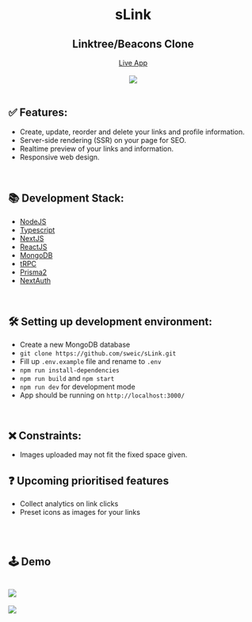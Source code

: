 <div align="center"><h1>sLink</h1></div>
<div align="center"><h2>Linktree/Beacons Clone</h2></div>
<div align="center"><a href="https://s-link.vercel.app/" target="_blank">Live App</a></div>
</br>
<div align="center"><img src="https://user-images.githubusercontent.com/101677551/178092879-8393a266-078c-4e47-944d-3abf18af927a.png"/></div>
</br>
<h2>✅ Features:</h2>
<ul>
<li>Create, update, reorder and delete your links and profile information.</li>
<li>Server-side rendering (SSR) on your page for SEO.</li>
<li>Realtime preview of your links and information.</li>
<li>Responsive web design.</li>
</ul>
</br>
<h2>📚 Development Stack:</h2>
<ul>
<li><a href="https://nodejs.org/en/">NodeJS</a></li>
<li><a href="https://www.typescriptlang.org/">Typescript</a></li>
<li><a href="https://nextjs.org/">NextJS</a></li>
<li><a href="https://reactjs.org/">ReactJS</a></li>
<li><a href="https://www.mongodb.com/">MongoDB</a></li>
<li><a href="https://trpc.io/">tRPC</a></li>
<li><a href="https://www.prisma.io/">Prisma2</a></li>
<li><a href="https://next-auth.js.org/">NextAuth</a></li>
</ul>
</br>
<h2>🛠 Setting up development environment:</h2>
<ul>
<li>Create a new MongoDB database</li>
<li><code>git clone https://github.com/sweic/sLink.git</code></li>
<li>Fill up <code>.env.example</code> file and rename to <code>.env</code></li>
<li><code>npm run install-dependencies</code></li>
<li><code>npm run build</code> and <code>npm start</code>
<li><code>npm run dev</code> for development mode</code>
<li>App should be running on <code>http://localhost:3000/</code></li>
</ul>
</br>

<h2>❌ Constraints:</h2>
<ul>
<li>Images uploaded may not fit the fixed space given.</li>
</ul>

<h2>❓ Upcoming prioritised features</h2>
<ul>
<li>Collect analytics on link clicks</li>
<li>Preset icons as images for your links</li>
</ul>
</br>
</br>
<h2>🕹️ Demo</h2>
</br>
<img align="center" src="https://user-images.githubusercontent.com/101677551/178138084-9d0d7498-7845-4a02-82f7-638922a1d97f.gif" />
</br>
</br>
<img src="https://user-images.githubusercontent.com/101677551/178138038-94ad3d8d-a99d-4570-817d-93438e306f30.png"/>
